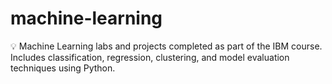 # machine-learning
💡 Machine Learning labs and projects completed as part of the IBM course. Includes classification, regression, clustering, and model evaluation techniques using Python.
